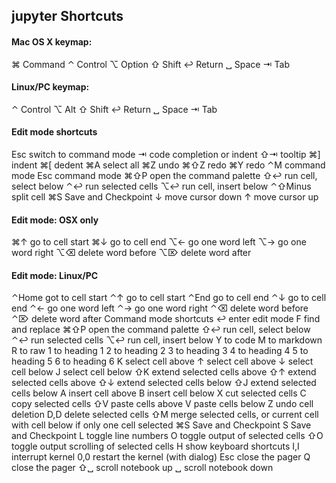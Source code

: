 ## jupyter Shortcuts

#### Mac OS X keymap:
⌘ Command
⌃ Control
⌥ Option
⇧ Shift
↩ Return
␣ Space
⇥ Tab

#### Linux/PC keymap:
⌃ Control
⌥ Alt
⇧ Shift
↩ Return
␣ Space
⇥ Tab

#### Edit mode shortcuts
Esc switch to command mode
⇥ code completion or indent
⇧⇥ tooltip
⌘] indent
⌘[ dedent
⌘A select all
⌘Z undo
⌘⇧Z redo
⌘Y redo
⌃M command mode
Esc command mode
⌘⇧P open the command palette
⇧↩ run cell, select below
⌃↩ run selected cells
⌥↩ run cell, insert below
⌃⇧Minus split cell
⌘S Save and Checkpoint
↓ move cursor down
↑ move cursor up

#### Edit mode: OSX only
⌘↑ go to cell start
⌘↓ go to cell end
⌥← go one word left
⌥→ go one word right
⌥⌫ delete word before
⌥⌦ delete word after

#### Edit mode: Linux/PC

⌃Home got to cell start
⌃↑ go to cell start
⌃End go to cell end
⌃↓ go to cell end
⌃← go one word left
⌃→ go one word right
⌃⌫ delete word before
⌃⌦ delete word after
Command mode shortcuts
↩ enter edit mode
F find and replace
⌘⇧P open the command palette
⇧↩ run cell, select below
⌃↩ run selected cells
⌥↩ run cell, insert below
Y to code
M to markdown
R to raw
1 to heading 1
2 to heading 2
3 to heading 3
4 to heading 4
5 to heading 5
6 to heading 6
K select cell above
↑ select cell above
↓ select cell below
J select cell below
⇧K extend selected cells above
⇧↑ extend selected cells above
⇧↓ extend selected cells below
⇧J extend selected cells below
A insert cell above
B insert cell below
X cut selected cells
C copy selected cells
⇧V paste cells above
V paste cells below
Z undo cell deletion
D,D delete selected cells
⇧M merge selected cells, or current cell with
cell below if only one cell selected
⌘S Save and Checkpoint
S Save and Checkpoint
L toggle line numbers
O toggle output of selected cells
⇧O toggle output scrolling of selected cells
H show keyboard shortcuts
I,I interrupt kernel
0,0 restart the kernel (with dialog)
Esc close the pager
Q close the pager
⇧␣ scroll notebook up
␣ scroll notebook down
